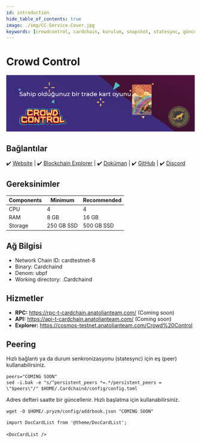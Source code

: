 ```yaml
---
id: introduction
hide_table_of_contents: true
image: ./img/CC-Service-Cover.jpg
keywords: [crowdcontrol, cardchain, kurulum, snapshot, statesync, güncelleme]
---
```

# Crowd Control

![Crowd Control](./img/CC-Service.jpg)

## Bağlantılar
 ✔️ [Website](https://crowdcontrol.network/) |
 ✔️ [Blockchain Explorer](https://cosmos-testnet.anatolianteam.com/Crowd%20Control) |
 ✔️ [Doküman](https://github.com/DecentralCardGame/whitepaper/blob/master/whitepaper.pdf) |
 ✔️ [GitHub](https://github.com/DecentralCardGame) |
 ✔️ [Discord](https://discord.gg/5DYef3CpME)

## Gereksinimler

| Components | Minimum | **Recommended** |
| ------------ | ------------ | ------------ |
| CPU |	4 | 4 |
| RAM	| 8 GB | 16 GB |
| Storage	| 250 GB SSD | 500 GB SSD |

## Ağ Bilgisi 

* Network Chain ID: cardtestnet-8
* Binary: Cardchaind
* Denom: ubpf
* Working directory: .Cardchaind

## Hizmetler
* **RPC:** https://rpc-t-cardchain.anatolianteam.com/ (Coming soon)
* **API:** https://api-t-cardchain.anatolianteam.com/ (Coming soon)
* **Explorer:** https://cosmos-testnet.anatolianteam.com/Crowd%20Control

## Peering
Hızlı bağlantı ya da durum senkronizasyonu (statesync) için eş (peer) kullanabilirsiniz.
```shell
peers="COMING SOON"
sed -i.bak -e "s/^persistent_peers *=.*/persistent_peers = \"$peers\"/" $HOME/.Cardchaind/config/config.toml
```
Adres defteri saatte bir güncellenir. Hızlı başlatma için kullanabilirsiniz.
```shell
wget -O $HOME/.pryzm/config/addrbook.json "COMING SOON"
```

```mdx-code-block
import DocCardList from '@theme/DocCardList';

<DocCardList />
```
